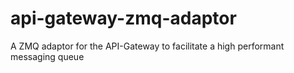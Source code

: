 api-gateway-zmq-adaptor
=======================

A ZMQ adaptor for the API-Gateway to facilitate a high performant messaging queue
